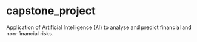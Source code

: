 # capstone_project
Application of Artificial Intelligence (AI) to analyse and predict financial and non-financial risks.
